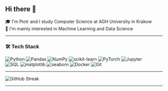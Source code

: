## Hi there 👋

🎓 I'm Piotr and I study Computer Science at AGH University in Krakow\
🤖 I'm mainly interested in Machine Learning and Data Science

---

### 🛠 Tech Stack
![Python](https://img.shields.io/badge/Python-3776AB?logo=python&logoColor=white)
![Pandas](https://img.shields.io/badge/Pandas-150458?logo=pandas&logoColor=white)
![NumPy](https://img.shields.io/badge/Numpy-013243?logo=numpy&logoColor=white)
![scikit-learn](https://img.shields.io/badge/scikit--learn-F7931E?logo=scikitlearn&logoColor=white)
![PyTorch](https://img.shields.io/badge/PyTorch-EE4C2C?logo=pytorch&logoColor=white)
![Jupyter](https://img.shields.io/badge/Jupyter-F37626?logo=jupyter&logoColor=white)  
![SQL](https://img.shields.io/badge/SQL-4479A1?logo=postgresql&logoColor=white)
![matplotlib](https://img.shields.io/badge/Matplotlib-11557c?logo=python&logoColor=white)
![seaborn](https://img.shields.io/badge/Seaborn-3182bd?logo=python&logoColor=white)
![Docker](https://img.shields.io/badge/Docker-2496ED?logo=docker&logoColor=white)
![Git](https://img.shields.io/badge/Git-F05032?logo=git&logoColor=white)

---

![GitHub Streak](https://github-readme-streak-stats.herokuapp.com/?user=pswierzy&theme=tokyonight)

---

<!--
**pswierzy/pswierzy** is a ✨ _special_ ✨ repository because its `README.md` (this file) appears on your GitHub profile.

Here are some ideas to get you started:

- 🔭 I’m currently working on ...
- 🌱 I’m currently learning ...
- 👯 I’m looking to collaborate on ...
- 🤔 I’m looking for help with ...
- 💬 Ask me about ...
- 📫 How to reach me: ...
- 😄 Pronouns: ...
- ⚡ Fun fact: ...
-->
